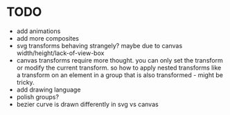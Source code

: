 # TODO

  - add animations
  - add more composites
  - svg transforms behaving strangely? maybe due to canvas width/height/lack-of-view-box
  - canvas transforms require more thought.  you can only set the transform or modify the current transform.  so how to apply nested transforms like a transform on an element in a group that is also transformed - might be tricky.
  - add drawing language
  - polish groups?
  - bezier curve is drawn differently in svg vs canvas
  